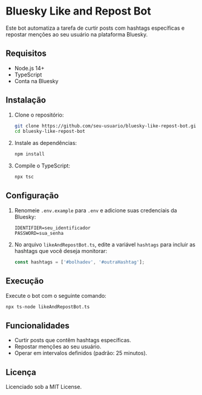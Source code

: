 # Bluesky Like and Repost Bot

Este bot automatiza a tarefa de curtir posts com hashtags específicas e repostar menções ao seu usuário na plataforma Bluesky.

## Requisitos

- Node.js 14+
- TypeScript
- Conta na Bluesky

## Instalação

1. Clone o repositório:
   ```bash
   git clone https://github.com/seu-usuario/bluesky-like-repost-bot.git
   cd bluesky-like-repost-bot
   ```

2. Instale as dependências:
   ```bash
   npm install
   ```

3. Compile o TypeScript:
   ```bash
   npx tsc
   ```

## Configuração

1. Renomeie `.env.example` para `.env` e adicione suas credenciais da Bluesky:
   ```
   IDENTIFIER=seu_identificador
   PASSWORD=sua_senha
   ```

2. No arquivo `likeAndRepostBot.ts`, edite a variável `hashtags` para incluir as hashtags que você deseja monitorar:
   ```typescript
   const hashtags = ['#bolhadev', '#outraHashtag'];
   ```

## Execução

Execute o bot com o seguinte comando:
```bash
npx ts-node likeAndRepostBot.ts
```

## Funcionalidades

- Curtir posts que contêm hashtags específicas.
- Repostar menções ao seu usuário.
- Operar em intervalos definidos (padrão: 25 minutos).

## Licença

Licenciado sob a MIT License.